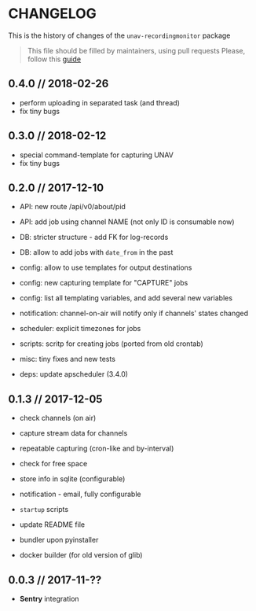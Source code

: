 # CHANGELOG

This is the history of changes of the `unav-recordingmonitor` package

> This file should be filled by maintainers, using pull requests
> Please, follow this [guide](http://keepachangelog.com/en/0.3.0/)

## 0.4.0 // 2018-02-26

* perform uploading in separated task (and thread)
* fix tiny bugs

## 0.3.0 // 2018-02-12

* special command-template for capturing UNAV
* fix tiny bugs

## 0.2.0 // 2017-12-10

* API: new route /api/v0/about/pid
* API: add job using channel NAME (not only ID is consumable now)
* DB: stricter structure - add FK for log-records
* DB: allow to add jobs with `date_from` in the past
* config: allow to use templates for output destinations
* config: new capturing template for "CAPTURE" jobs
* config: list all templating variables, and add several new variables
* notification: channel-on-air will notify only if channels' states changed
* scheduler: explicit timezones for jobs
* scripts: scritp for creating jobs (ported from old crontab)

* misc: tiny fixes and new tests

* deps: update apscheduler (3.4.0)

## 0.1.3 // 2017-12-05

* check channels (on air)
* capture stream data for channels
* repeatable capturing (cron-like and by-interval)
* check for free space
* store info in sqlite (configurable)
* notification - email, fully configurable

* `startup` scripts
* update README file

* bundler upon pyinstaller
* docker builder (for old version of glib)

## 0.0.3 // 2017-11-??

* **Sentry** integration

